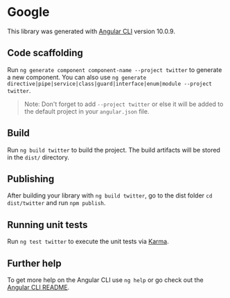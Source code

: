 # Google

This library was generated with [Angular CLI](https://github.com/angular/angular-cli) version 10.0.9.

## Code scaffolding

Run `ng generate component component-name --project twitter` to generate a new component. You can also use `ng generate directive|pipe|service|class|guard|interface|enum|module --project twitter`.
> Note: Don't forget to add `--project twitter` or else it will be added to the default project in your `angular.json` file. 

## Build

Run `ng build twitter` to build the project. The build artifacts will be stored in the `dist/` directory.

## Publishing

After building your library with `ng build twitter`, go to the dist folder `cd dist/twitter` and run `npm publish`.

## Running unit tests

Run `ng test twitter` to execute the unit tests via [Karma](https://karma-runner.github.io).

## Further help

To get more help on the Angular CLI use `ng help` or go check out the [Angular CLI README](https://github.com/angular/angular-cli/blob/master/README.md).
